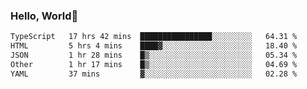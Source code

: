 
### Hello, World🐤

<!--START_SECTION:waka-->

```txt
TypeScript   17 hrs 42 mins  ████████████████░░░░░░░░░   64.31 %
HTML         5 hrs 4 mins    ████▓░░░░░░░░░░░░░░░░░░░░   18.40 %
JSON         1 hr 28 mins    █▒░░░░░░░░░░░░░░░░░░░░░░░   05.34 %
Other        1 hr 17 mins    █▒░░░░░░░░░░░░░░░░░░░░░░░   04.69 %
YAML         37 mins         ▓░░░░░░░░░░░░░░░░░░░░░░░░   02.28 %
```

<!--END_SECTION:waka-->
